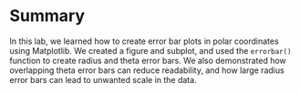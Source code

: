 # Summary

In this lab, we learned how to create error bar plots in polar coordinates using Matplotlib. We created a figure and subplot, and used the `errorbar()` function to create radius and theta error bars. We also demonstrated how overlapping theta error bars can reduce readability, and how large radius error bars can lead to unwanted scale in the data.
